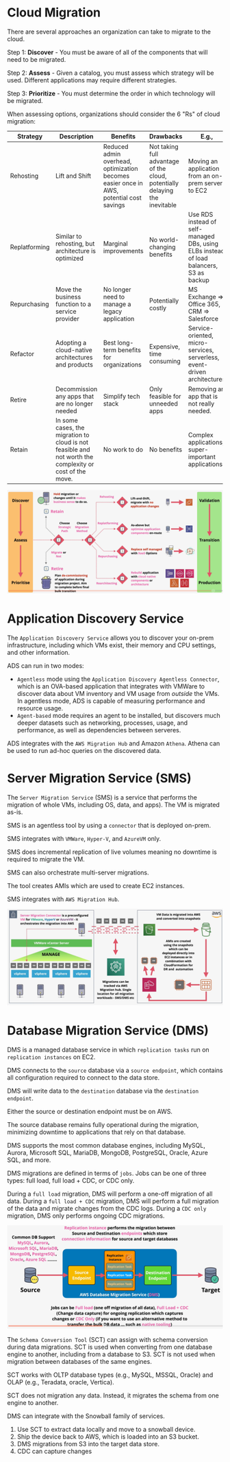 # Cloud Migration

There are several approaches an organization can take to migrate to the cloud.

Step 1: **Discover** - You must be aware of all of the components that will need to be migrated.

Step 2: **Assess** - Given a catalog, you must assess which strategy will be used. Different applications may require different strategies.

Step 3: **Prioritize** - You must determine the order in which technology will be migrated.

When assessing options, organizations should consider the 6 "Rs" of cloud migration:

| Strategy | Description | Benefits | Drawbacks | E.g., |
| --- | --- | --- | --- | --- |
| Rehosting | Lift and Shift | Reduced admin overhead, optimization becomes easier once in AWS, potential cost savings | Not taking full advantage of the cloud, potentially delaying the inevitable | Moving an application from an on-prem server to EC2 |
| Replatforming | Similar to rehosting, but architecture is optimized | Marginal improvements | No world-changing benefits | Use RDS instead of self-managed DBs, using ELBs instead of load balancers, S3 as backup |
| Repurchasing | Move the business function to a service provider | No longer need to manage a legacy application | Potentially costly | MS Exchange => Office 365, CRM => Salesforce |
| Refactor | Adopting a cloud-native architectures and products | Best long-term benefits for organizations | Expensive, time consuming | Service-oriented, micro-services, serverless, event-driven architectures |
| Retire | Decommission any apps that are no longer needed | Simplify tech stack | Only feasible for unneeded apps | Removing an app that is not really needed. |
| Retain | In some cases, the migration to cloud is not feasible and not worth the complexity or cost of the move. | No work to do | No benefits | Complex applications, super-important applications |

![Cloud Migration - 6 "Rs"](../static/images/migration_6rs.png)

# Application Discovery Service

The `Application Discovery Service` allows you to discover your on-prem infrastructure, including which VMs exist, their memory and CPU settings, and other information.

ADS can run in two modes:
- `Agentless` mode using the `Application Discovery Agentless Connector`, which is an OVA-based application that integrates with VMWare to discover data about VM inventory and VM usage from *outside* the VMs. In agentless mode, ADS is capable of measuring performance and resource usage.
- `Agent-based` mode requires an agent to be installed, but discovers much deeper datasets such as networking, processes, usage, and performance, as well as dependencies between serveres.

ADS integrates with the `AWS Migration Hub` and Amazon `Athena`. Athena can be used to run ad-hoc queries on the discovered data.

# Server Migration Service (SMS)

The `Server Migration Service` (SMS) is a service that performs the migration of whole VMs, including OS, data, and apps). The VM is migrated as-is.

SMS is an agentless tool by using a `connector` that is deployed on-prem. 

SMS integrates with `VMWare`, `Hyper-V`, and `AzureVM` only.

SMS does incremental replication of live volumes meaning no downtime is required to migrate the VM.

SMS can also orchestrate multi-server migrations.

The tool creates AMIs which are used to create EC2 instances.

SMS integrates with `AWS Migration Hub`.

![SMS](../static/images/sms.png)

# Database Migration Service (DMS)

DMS is a managed database service in which `replication tasks` run on `replication instances` on EC2.

DMS connects to the `source` database via a `source endpoint`, which contains all configuration required to connect to the data store.

DMS will write data to the `destination` database via the `destination endpoint`.

Either the source or destination endpoint must be on AWS.

The source database remains fully operational during the migration, minimizing downtime to applications that rely on that database.

DMS supports the most common database engines, including MySQL, Aurora, Microsoft SQL, MariaDB, MongoDB, PostgreSQL, Oracle, Azure SQL, and more.

DMS migrations are defined in terms of `jobs`. Jobs can be one of three types: full load, full load + CDC, or CDC only.

During a `full load` migration, DMS will perform a one-off migration of all data. During a `full load + CDC` migration, DMS will perform a full migration of the data and migrate changes from the CDC logs. During a `CDC only` migration, DMS only performs ongoing CDC migrations.

![DMS](../static/images/dms.png)

The `Schema Conversion Tool` (SCT) can assign with schema conversion during data migrations. SCT is used when converting from one database engine to another, including from a database to S3. SCT is not used when migration between databases of the same engines.

SCT works with OLTP database types (e.g., MySQL, MSSQL, Oracle) and OLAP (e.g., Teradata, oracle, Vertica).

SCT does not migration any data. Instead, it migrates the schema from one engine to another.

DMS can integrate with the Snowball family of services.
1. Use SCT to extract data locally and move to a snowball device.
2. Ship the device back to AWS, which is loaded into an S3 bucket.
3. DMS migrations from S3 into the target data store.
4. CDC can capture changes